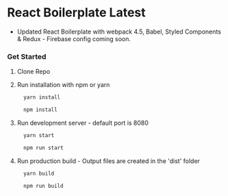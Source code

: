 # React Boilerplate Latest

* Updated React Boilerplate with webpack 4.5, Babel, Styled Components & Redux - Firebase config coming soon.

### Get Started

1.  Clone Repo

1.  Run installation with npm or yarn

    ```js
      yarn install

      npm install
    ```

1.  Run development server - default port is 8080

    ```js
      yarn start

      npm run start
    ```

1.  Run production build - Output files are created in the 'dist' folder

    ```js
      yarn build

      npm run build
    ```
